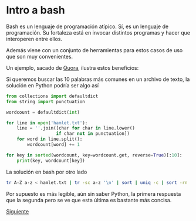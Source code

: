 # Intro a bash

Bash es un lenguaje de programación atípico. Sí, es un lenguaje de programación. Su fortaleza está
en invocar distintos programas y hacer que interoperen entre ellos.

Además viene con un conjunto de herramientas para estos casos de uso que son muy convenientes.

Un ejemplo, sacado de [Quora](https://www.quora.com/Is-learning-bash-programming-valuable), ilustra
estos beneficios:

Si queremos buscar las 10 palabras más comunes en un archivo de texto, la solución en Python podría
ser algo así

```python
from collections import defaultdict
from string import punctuation

wordcount = defaultdict(int)

for line in open('hamlet.txt'):
    line = ''.join([char for char in line.lower()
                   if char not in punctuation])
    for word in line.split():
        wordcount[word] += 1

for key in sorted(wordcount, key=wordcount.get, reverse=True)[:10]:
    print(key, wordcount[key])
```

La solución en bash por otro lado

```bash
tr A-Z a-z < hamlet.txt | tr -sc a-z '\n' | sort | uniq -c | sort -rn | head
```

Por supuesto es más legible, aún sin saber Python, la primera respuesta que la segunda pero se ve
que esta última es bastante más concisa.

[Siguiente](01-control-variables-matemática)
